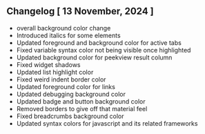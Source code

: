 ## Changelog [ 13 November, 2024 ]

<ul>
<li>overall background color change</li>
<li>Introduced italics for some elements</li>
<li>Updated foreground and background color for active tabs</li>
<li>Fixed variable syntax color not being visible once highlighted</li>
<li>Updated background color for peekview result column</li>
<li>Fixed widget shadows</li>
<li>Updated list highlight color</li>
<li>Fixed weird indent border color</li>
<li>Updated foreground color for links</li>
<li>Updated debugging background color</li>
<li>Updated badge and button background color</li>
<li>Removed borders to give off that material feel</li>
<li>Fixed breadcrumbs background color</li>
<li>Updated syntax colors for javascript and its related frameworks</li>
</ul>